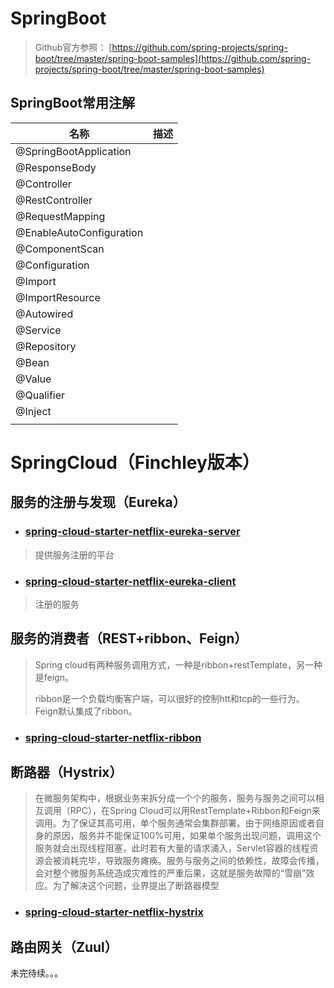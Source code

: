 # SpringBoot 

> Github官方参照： [https://github.com/spring-projects/spring-boot/tree/master/spring-boot-samples](https://github.com/spring-projects/spring-boot/tree/master/spring-boot-samples)

## SpringBoot常用注解
| 名称                     | 描述 |
| ------------------------ | ---- |
| @SpringBootApplication   |      |
| @ResponseBody            |      |
| @Controller              |      |
| @RestController          |      |
| @RequestMapping          |      |
| @EnableAutoConfiguration |      |
| @ComponentScan           |      |
| @Configuration           |      |
| @Import                  |      |
| @ImportResource          |      |
| @Autowired               |      |
| @Service                 |      |
| @Repository              |      |
| @Bean                    |      |
| @Value                   |      |
| @Qualifier               |      |
| @Inject                  |      |
|                          |      |

# SpringCloud（Finchley版本）

## 服务的注册与发现（Eureka）
* ### [spring-cloud-starter-netflix-eureka-server](https://github.com/zgsxxzzyl/spring-boot-sample-code/tree/master/springcloud-eureka-server)
> 提供服务注册的平台
* ### [spring-cloud-starter-netflix-eureka-client](https://github.com/zgsxxzzyl/spring-boot-sample-code/tree/master/springcloud-eureka-client)
> 注册的服务

## 服务的消费者（REST+ribbon、Feign）
> Spring cloud有两种服务调用方式，一种是ribbon+restTemplate，另一种是feign。
>
> ribbon是一个负载均衡客户端，可以很好的控制htt和tcp的一些行为。Feign默认集成了ribbon。

* ### [spring-cloud-starter-netflix-ribbon](https://github.com/zgsxxzzyl/spring-boot-sample-code/tree/master/springcloud-ribbon)

## 断路器（Hystrix）
> 在微服务架构中，根据业务来拆分成一个个的服务，服务与服务之间可以相互调用（RPC），在Spring Cloud可以用RestTemplate+Ribbon和Feign来调用。为了保证其高可用，单个服务通常会集群部署。由于网络原因或者自身的原因，服务并不能保证100%可用，如果单个服务出现问题，调用这个服务就会出现线程阻塞，此时若有大量的请求涌入，Servlet容器的线程资源会被消耗完毕，导致服务瘫痪。服务与服务之间的依赖性，故障会传播，会对整个微服务系统造成灾难性的严重后果，这就是服务故障的“雪崩”效应。为了解决这个问题，业界提出了断路器模型

* ### [spring-cloud-starter-netflix-hystrix](https://github.com/zgsxxzzyl/spring-boot-sample-code/tree/master/springcloud-hystrix)

## 路由网关（Zuul）


未完待续。。。
